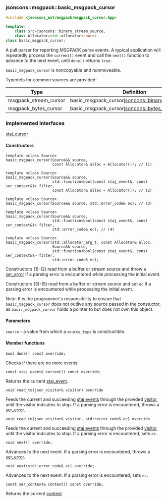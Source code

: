 ### jsoncons::msgpack::basic_msgpack_cursor

```c++
#include <jsoncons_ext/msgpack/msgpack_cursor.hpp>

template<
    class Src=jsoncons::binary_stream_source,
    class Allocator=std::allocator<char>>
class basic_msgpack_cursor;
```

A pull parser for reporting MSGPACK parse events. A typical application will 
repeatedly process the `current()` event and call the `next()`
function to advance to the next event, until `done()` returns `true`.

`basic_msgpack_cursor` is noncopyable and nonmoveable.

Typedefs for common sources are provided:

Type                |Definition
--------------------|------------------------------
msgpack_stream_cursor  |basic_msgpack_cursor<jsoncons::binary_stream_source>
msgpack_bytes_cursor   |basic_msgpack_cursor<jsoncons::bytes_source>

### Implemented interfaces

[staj_cursor](staj_cursor.md)

#### Constructors

    template <class Source>
    basic_msgpack_cursor(Source&& source,
                         const Allocator& alloc = Allocator()); // (1)

    template <class Source>
    basic_msgpack_cursor(Source&& source,
                         std::function<bool(const staj_event&, const ser_context&)> filter,
                         const Allocator& alloc = Allocator()); // (2)

    template <class Source>
    basic_msgpack_cursor(Source&& source, std::error_code& ec); // (3)

    template <class Source>
    basic_msgpack_cursor(Source&& source,
                         std::function<bool(const staj_event&, const ser_context&)> filter, 
                         std::error_code& ec); // (4)

    template <class Source>
    basic_msgpack_cursor(std::allocator_arg_t, const Allocator& alloc, 
                         Source&& source,
                         std::function<bool(const staj_event&, const ser_context&)> filter,
                         std::error_code& ec);

Constructors (1)-(2) read from a buffer or stream source and throw a 
[ser_error](ser_error.md) if a parsing error is encountered while processing the initial event.

Constructors (3)-(5) read from a buffer or stream source and set `ec`
if a parsing error is encountered while processing the initial event.

Note: It is the programmer's responsibility to ensure that `basic_msgpack_cursor` does not outlive any source passed in the constuctor, 
as `basic_msgpack_cursor` holds a pointer to but does not own this object.

#### Parameters

`source` - a value from which a `source_type` is constructible. 

#### Member functions

    bool done() const override;
Checks if there are no more events.

    const staj_event& current() const override;
Returns the current [staj_event](staj_event.md).

    void read_to(json_visitor& visitor) override
Feeds the current and succeeding [staj events](staj_event.md) through the provided
[visitor](basic_json_visitor.md), until the visitor indicates
to stop. If a parsing error is encountered, throws a [ser_error](ser_error.md).

    void read_to(json_visitor& visitor, std::error_code& ec) override
Feeds the current and succeeding [staj events](staj_event.md) through the provided
[visitor](basic_json_visitor.md), until the visitor indicates
to stop. If a parsing error is encountered, sets `ec`.

    void next() override;
Advances to the next event. If a parsing error is encountered, throws a 
[ser_error](ser_error.md).

    void next(std::error_code& ec) override;
Advances to the next event. If a parsing error is encountered, sets `ec`.

    const ser_context& context() const override;
Returns the current [context](ser_context.md)


